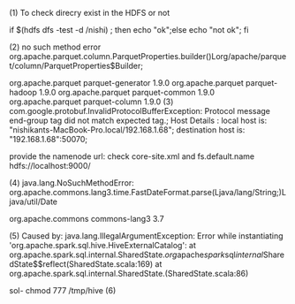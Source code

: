 (1) To check direcry exist in the HDFS or not

if $(hdfs dfs -test -d /nishi) ; then echo "ok";else echo "not ok"; fi

(2) no such method error org.apache.parquet.column.ParquetProperties.builder()Lorg/apache/parquet/column/ParquetProperties$Builder;

<dependency>
			<groupId>org.apache.parquet</groupId>
			<artifactId>parquet-generator</artifactId>
			<version>1.9.0</version>
		</dependency>
		<dependency>
			<groupId>org.apache.parquet</groupId>
			<artifactId>parquet-hadoop</artifactId>
			<version>1.9.0</version>
		</dependency>
		<dependency>
			<groupId>org.apache.parquet</groupId>
			<artifactId>parquet-common</artifactId>
			<version>1.9.0</version>
		</dependency>
		<dependency>
			<groupId>org.apache.parquet</groupId>
			<artifactId>parquet-column</artifactId>
			<version>1.9.0</version>
		</dependency>
(3) com.google.protobuf.InvalidProtocolBufferException: Protocol message end-group tag did not match expected tag.; Host Details : local host is: "nishikants-MacBook-Pro.local/192.168.1.68"; destination host is: "192.168.1.68":50070; 

provide the namenode url: check core-site.xml and fs.default.name
hdfs://localhost:9000/

(4) java.lang.NoSuchMethodError: org.apache.commons.lang3.time.FastDateFormat.parse(Ljava/lang/String;)Ljava/util/Date

<dependency>
			<groupId>org.apache.commons</groupId>
			<artifactId>commons-lang3</artifactId>
			<version>3.7</version>
		</dependency>

(5) 
Caused by: java.lang.IllegalArgumentException: Error while instantiating 'org.apache.spark.sql.hive.HiveExternalCatalog':
	at org.apache.spark.sql.internal.SharedState$.org$apache$spark$sql$internal$SharedState$$reflect(SharedState.scala:169)
	at org.apache.spark.sql.internal.SharedState.<init>(SharedState.scala:86)

sol- chmod 777 /tmp/hive
(6)			